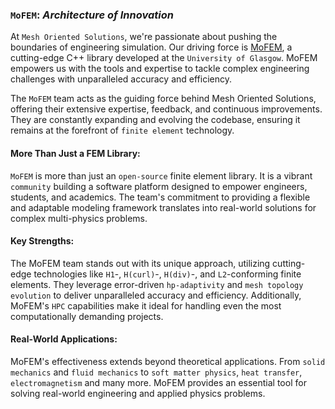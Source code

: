 ### `MoFEM`: *Architecture of Innovation*

At `Mesh Oriented Solutions`, we're passionate about pushing the boundaries of engineering simulation. Our driving force is <a href="https://mofem.eng.gla.ac.uk/">MoFEM</a>, a cutting-edge C++ library developed at the `University of Glasgow`. MoFEM empowers us with the tools and expertise to tackle complex engineering challenges with unparalleled accuracy and efficiency.

The `MoFEM` team acts as the guiding force behind Mesh Oriented Solutions, offering their extensive expertise, feedback, and continuous improvements. They are constantly expanding and evolving the codebase, ensuring it remains at the forefront of `finite element` technology.

#### More Than Just a FEM Library:

`MoFEM` is more than just an `open-source` finite element library. It is a vibrant `community` building a software platform designed to empower engineers, students, and academics. The team's commitment to providing a flexible and adaptable modeling framework translates into real-world solutions for complex multi-physics problems.

#### Key Strengths:

The MoFEM team stands out with its unique approach, utilizing cutting-edge technologies like `H1`-, `H(curl)`-, `H(div)`-, and `L2`-conforming finite elements. They leverage error-driven `hp-adaptivity` and `mesh topology evolution` to deliver unparalleled accuracy and efficiency. Additionally, MoFEM's `HPC` capabilities make it ideal for handling even the most computationally demanding projects.

#### Real-World Applications:

MoFEM's effectiveness extends beyond theoretical applications. From `solid mechanics` and `fluid mechanics` to `soft matter physics`, `heat transfer`, `electromagnetism` and many more. MoFEM provides an essential tool for solving real-world engineering and applied physics problems.